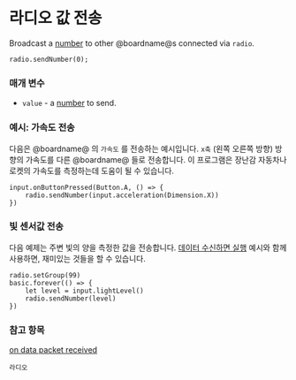 # 라디오 값 전송

Broadcast a [number](/reference/types/number) to other @boardname@s connected via `radio`.

```sig
radio.sendNumber(0);
```

### 매개 변수

* `value` - a [number](/reference/types/number) to send.

### 예시: 가속도 전송

다음은 @boardname@ 의 `가속도` 를 전송하는 예시입니다. `x축` (왼쪽 오른쪽 방향) 방향의 가속도를 다른 @boardname@ 들로 전송합니다. 이 프로그램은 장난감 자동차나 로켓의 가속도를 측정하는데 도움이 될 수 있습니다.

```blocks
input.onButtonPressed(Button.A, () => {
    radio.sendNumber(input.acceleration(Dimension.X))
})
```

### 빛 센서값 전송

다음 예제는 주변 빛의 양을 측정한 값을 전송합니다. [데이터 수신하면 실행](/reference/radio/on-data-packet-received) 예시와 함께 사용하면, 재미있는 것들을 할 수 있습니다.

```blocks
radio.setGroup(99)
basic.forever(() => {
    let level = input.lightLevel()
    radio.sendNumber(level)
})
```

### 참고 항목

[on data packet received](/reference/radio/on-data-packet-received)

```package
라디오
```